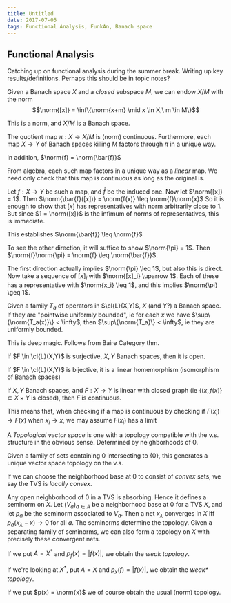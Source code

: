 ```yaml
---
title: Untitled
date: 2017-07-05
tags: Functional Analysis, FunkAn, Banach space
---
```

Functional Analysis
-------------------

Catching up on functional analysis during the summer break. Writing up
key results/definitions. Perhaps this should be in topic notes?

Given a Banach space $X$ and a *closed* subspace $M$, we can endow $X/M$
with the norm $$\norm{[x]} = \inf\{\norm{x+m} \mid x \in X,\ m \in M\}$$

This is a norm, and $X/M$ is a Banach space.

The quotient map $\pi: X \to X/M$ is (norm) continuous. Furthermore,
each map $X \to Y$ of Banach spaces killing $M$ factors through $\pi$ in
a unique way.

In addition, $\norm{f} = \norm{\bar{f}}$

From algebra, each such map factors in a unique way as a *linear* map.
We need only check that this map is continuous as long as the original
is.

Let $f: X \to Y$ be such a map, and $\bar{f}$ be the induced one. Now
let $\norm{[x]} = 1$. Then
$\norm{\bar{f}([x])} = \norm{f(x)} \leq \norm{f}\norm{x}$ So it is
enough to show that $[x]$ has representatives with norm arbitrarily
close to $1$. But since $1 = \norm{[x]}$ is the infimum of norms of
representatives, this is immediate.

This establishes $\norm{\bar{f}} \leq \norm{f}$

To see the other direction, it will suffice to show $\norm{\pi} = 1$.
Then $\norm{f}\norm{\pi} = \norm{f} \leq \norm{\bar{f}}$.

The first direction actually implies $\norm{\pi} \leq 1$, but also this
is direct. Now take a sequence of $[x]_i$ with
$\norm{[x]_i} \uparrow 1$. Each of these has a representative with
$\norm{x_i} \leq 1$, and this implies $\norm{\pi} \geq 1$.

Given a family $T_a$ of operators in $\cl{L}(X,Y)$, $X$ (and $Y$?) a
Banach space. If they are "pointwise uniformly bounded", ie for each $x$
we have $\sup\{\norm{T_a(x)}\} < \infty$, then
$\sup\{\norm{T_a}\} < \infty$, ie they are uniformly bounded.

This is deep magic. Follows from Baire Category thm.

If $F \in \cl{L}(X,Y)$ is surjective, $X,Y$ Banach spaces, then it is
open.

If $F \in \cl{L}(X,Y)$ is bijective, it is a linear homemorphism
(isomorphism of Banach spaces)

If $X,Y$ Banach spaces, and $F: X \to Y$ is linear with closed graph (ie
$\{(x,f(x)\} \subset X \times Y$ is closed), then $F$ is continuous.

This means that, when checking if a map is continuous by checking if
$F(x_i) \to F(x)$ when $x_i \to x$, we may assume $F(x_i)$ has a limit

A *Topological vector space* is one with a topology compatible with the
v.s. structure in the obvious sense. Determined by neighborhoods of $0$.

Given a family of sets containing $0$ intersecting to $\{0\}$, this
generates a unique vector space topology on the v.s.

If we can choose the neighborhood base at $0$ to consist of *convex*
sets, we say the TVS is *locally convex*.

Any open neighborhood of $0$ in a TVS is absorbing. Hence it defines a
seminorm on $X$. Let $(V_a)_{a\in A}$ be a neighborhood base at $0$ for
a TVS $X$, and let $p_a$ be the seminorm associated to $V_a$. Then a net
$x_\lambda$ converges in $X$ iff $p_a(x_\lambda - x) \to 0$ for all $a$.
The seminorms determine the topology. Given a separating family of
seminorms, we can also form a topology on $X$ with precisely these
convergent nets.

If we put $A = X^*$ and $p_f(x) = \left|f(x)\right|$, we obtain the
*weak topology*.

If we're looking at $X^*$, put $A = X$ and $p_x(f) = \left|f(x)\right|$,
we obtain the *weak\* topology*.

If we put $p(x) = \norm{x}$ we of course obtain the usual (norm)
topology.

